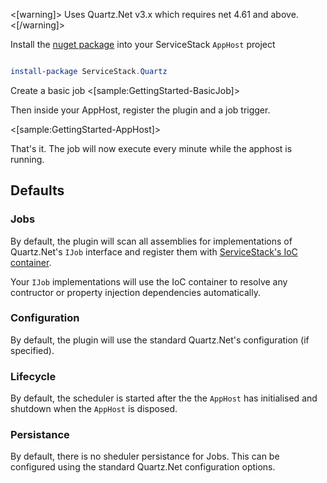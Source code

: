 <!--title: Getting Started-->

<[warning]>
Uses Quartz.Net v3.x which requires net 4.61 and above.
<[/warning]>

Install the [nuget package](https://www.nuget.org/packages/ServiceStack.Quartz/) into your ServiceStack `AppHost` project
 
```powershell

install-package ServiceStack.Quartz

```
Create a basic job
<[sample:GettingStarted-BasicJob]>

Then inside your AppHost, register the plugin and a job trigger.

<[sample:GettingStarted-AppHost]>

That's it. The job will now execute every minute while the apphost is running.

## Defaults

### Jobs

By default, the plugin will scan all assemblies for implementations of Quartz.Net's `IJob` interface and register them with [ServiceStack's IoC container](http://docs.servicestack.net/ioc).

Your `IJob` implementations will use the IoC container to resolve any contructor or property injection dependencies automatically.

### Configuration 

By default, the plugin will use the standard Quartz.Net's configuration (if specified).

### Lifecycle 

By default, the scheduler is started after the the `AppHost` has initialised and shutdown when the `AppHost` is disposed.

### Persistance

By default, there is no sheduler persistance for Jobs. This can be configured using the standard Quartz.Net configuration options. 